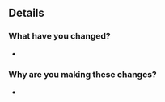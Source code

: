 ## Details

### What have you changed?
<!-- List changes in past tense -->
-

### Why are you making these changes?
<!-- List reasons in past tense -->
-
